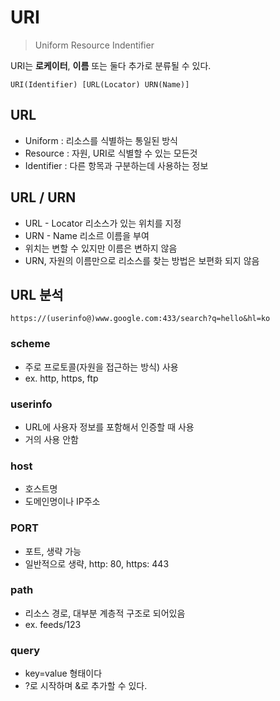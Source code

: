 # URI

> Uniform Resource Indentifier

URI는 **로케이터**, **이름** 또는 둘다 추가로 분류될 수 있다.

```
URI(Identifier) [URL(Locator) URN(Name)]
```

## URL

- Uniform : 리소스를 식별하는 통일된 방식
- Resource : 자원, URI로 식별할 수 있는 모든것
- Identifier : 다른 항목과 구분하는데 사용하는 정보

## URL / URN

- URL - Locator 리소스가 있는 위치를 지정
- URN - Name 리소르 이름을 부여
- 위치는 변할 수 있지만 이름은 변하지 않음
- URN, 자원의 이름만으로 리소스를 찾는 방법은 보편화 되지 않음

## URL 분석

```
https://(userinfo@)www.google.com:433/search?q=hello&hl=ko
```

### scheme

- 주로 프로토콜(자원을 접근하는 방식) 사용
- ex. http, https, ftp

### userinfo

- URL에 사용자 정보를 포함해서 인증할 때 사용
- 거의 사용 안함

### host

- 호스트명
- 도메인명이나 IP주소

### PORT

- 포트, 생략 가능
- 일반적으로 생략, http: 80, https: 443

### path

- 리소스 경로, 대부분 계층적 구조로 되어있음
- ex. feeds/123

### query

- key=value 형태이다
- ?로 시작하며 &로 추가할 수 있다.
